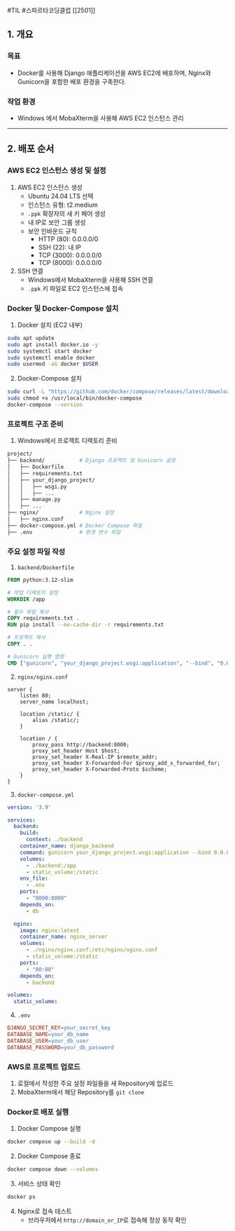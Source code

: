 #TIL #스파르타코딩클럽 [[2501]]

## 1. 개요
### 목표
- Docker를 사용해 Django 애플리케이션을 AWS EC2에 배포하며, Nginx와 Gunicorn을 포함한 배포 환경을 구축한다.

### 작업 환경
- Windows 에서 MobaXterm을 사용해 AWS EC2 인스턴스 관리

---
## 2. 배포 순서
### AWS EC2 인스턴스 생성 및 설정
1) AWS EC2 인스턴스 생성
	- Ubuntu 24.04 LTS 선택
	- 인스턴스 유형: t2.medium
	- `.ppk` 확장자의 새 키 페어 생성
	- 내 IP로 보안 그룹 생성
	- 보안 인바운드 규칙
		- HTTP (80): 0.0.0.0/0
		- SSH (22): 내 IP
		- TCP (3000): 0.0.0.0/0
		- TCP (8000): 0.0.0.0/0
2) SSH 연결
	- Windows에서 MobaXterm을 사용해 SSH 연결
	- `.ppk` 키 파일로 EC2 인스턴스에 접속


### Docker 및 Docker-Compose 설치
1) Docker 설치 (EC2 내부)
```bash
sudo apt update
sudo apt install docker.io -y
sudo systemctl start docker
sudo systemctl enable docker
sudo usermod -aG docker $USER
```

2) Docker-Compose 설치
```bash
sudo curl -L "https://github.com/docker/compose/releases/latest/download/docker-compose-$(uname -s)-$(uname -m)" -o /usr/local/bin/docker-compose
sudo chmod +x /usr/local/bin/docker-compose
docker-compose --version
```


### 프로젝트 구조 준비
1) Windows에서 프로젝트 디렉토리 준비
```bash
project/
├── backend/           # Django 프로젝트 및 Gunicorn 설정
│   ├── Dockerfile
│   ├── requirements.txt
│   ├── your_django_project/
│   │   ├── wsgi.py
│   │   ├── ...
│   ├── manage.py
│   ├── ...
├── nginx/             # Nginx 설정
│   ├── nginx.conf
├── docker-compose.yml # Docker Compose 파일
├── .env               # 환경 변수 파일
```


### 주요 설정 파일 작성
1) `backend/Dockerfile`
```Dockerfile
FROM python:3.12-slim

# 작업 디렉토리 설정
WORKDIR /app

# 필수 파일 복사
COPY requirements.txt .
RUN pip install --no-cache-dir -r requirements.txt

# 프로젝트 복사
COPY . .

# Gunicorn 실행 명령
CMD ["gunicorn", "your_django_project.wsgi:application", "--bind", "0.0.0.0:8000"]
```

2) `nginx/nginx.conf`
```nginx
server {
    listen 80;
    server_name localhost;

    location /static/ {
        alias /static/;
    }

    location / {
        proxy_pass http://backend:8000;
        proxy_set_header Host $host;
        proxy_set_header X-Real-IP $remote_addr;
        proxy_set_header X-Forwarded-For $proxy_add_x_forwarded_for;
        proxy_set_header X-Forwarded-Proto $scheme;
    }
}
```

3) `docker-compose.yml`
```yaml
version: '3.9'

services:
  backend:
    build:
      context: ./backend
    container_name: django_backend
    command: gunicorn your_django_project.wsgi:application --bind 0.0.0.0:8000
    volumes:
      - ./backend:/app
      - static_volume:/static
    env_file:
      - .env
    ports:
      - "8000:8000"
    depends_on:
      - db

  nginx:
    image: nginx:latest
    container_name: nginx_server
    volumes:
      - ./nginx/nginx.conf:/etc/nginx/nginx.conf
      - static_volume:/static
    ports:
      - "80:80"
    depends_on:
      - backend

volumes:
  static_volume:
```

4) `.env`
```makefile
DJANGO_SECRET_KEY=your_secret_key
DATABASE_NAME=your_db_name
DATABASE_USER=your_db_user
DATABASE_PASSWORD=your_db_password
```


### AWS로 프로젝트 업로드
1) 로컬에서 작성한 주요 설정 파일들을 새 Repository에 업로드
2) MobaXterm에서 해당 Repository를 `git clone`


### Docker로 배포 실행
1) Docker Compose 실행
```bash
docker compose up --build -d
```

2) Docker Compose 종료
```bash
docker compose down --volumes
```

3) 서비스 상태 확인
```bash
docker ps
```

4) Nginx로 접속 테스트
	- 브라우저에서 `http://domain_or_IP`로 접속해 정상 동작 확인